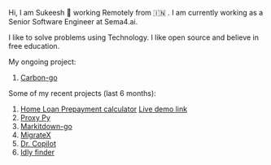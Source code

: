 Hi, I am Sukeesh 👋 working Remotely from 🇮🇳 . I am currently working as a Senior Software Engineer at Sema4.ai.

I like to solve problems using Technology. I like open source and believe in free education.

My ongoing project:
1. [Carbon-go](https://github.com/sukeesh/carbon-go)

Some of my recent projects (last 6 months):
1. [Home Loan Prepayment calculator](https://github.com/sukeesh/home-loan-prepayment-calculator) [Live demo link](https://sukeesh-home-loan-prepayment.streamlit.app/)
2. [Proxy Py](https://github.com/sukeesh/proxy-py)
3. [Markitdown-go](https://github.com/sukeesh/markitdown-go)
4. [MigrateX](https://github.com/sukeesh/MigrateX)
5. [Dr. Copilot](https://github.com/sukeesh/dr-coplit)
6. [Idly finder](https://github.com/sukeesh/idly-finder)
